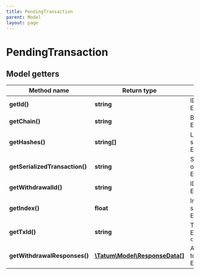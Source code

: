 ```yaml
---
title: PendingTransaction
parent: Model
layout: page
---
```


# PendingTransaction

## Model getters

Method name | Return type | Description | Notes
------------ | ------------- | ------------- | -------------
**getId()** | **string** | ID of the pending transaction <br>Example: `5e6645712b55823de7ea82f1` |
**getChain()** | **string** | Blockchain of the transaction <br>Example: `ETH` |
**getHashes()** | **string[]** | List of the signature Ids to be used to sign transaction. Those hashes should be in order of signing for the BTC, LTC or BCH blockchains. <br>Example: `null` |
**getSerializedTransaction()** | **string** | Serialized data of the transaction to be signed. It can be JSON, HEX or any other representation based on the blockchain. <br>Example: `alskdjfq8o27fbkasljfbq8o7b4fqo83f7bqejhafbo8q4f` |
**getWithdrawalId()** | **string** | ID of the pending off-chain withdrawal connected to this transaction <br>Example: `5e6645712b55823de7ea82f1` | [optional]
**getIndex()** | **float** | In case of mnemonic type of signature Id, this is the index to the specific account that should be used for signature. <br>Example: `1` | [optional]
**getTxId()** | **string** | TX hash of successful transaction. <br>Example: `c83f8818db43d9ba4accfe454aa44fc33123d47a4f89d47b314d6748eb0e9bc9` | [optional]
**getWithdrawalResponses()** | [**\Tatum\Model\ResponseData[]**](../ResponseData) | Additional information used for BTC, LTC, DOGE and BCH off-chain to blockchain transactions. <br>Example: `null` | [optional]

